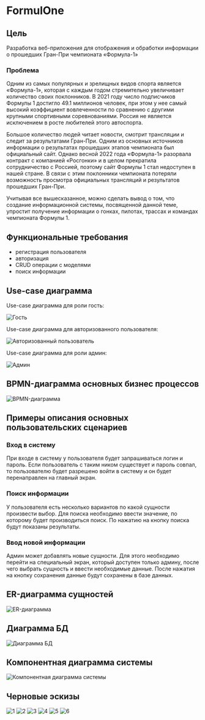 # FormulOne

## Цель

Разработка веб-приложения для отображения и обработки информации о прошедших Гран-При чемпионата «Формула-1»

### Проблема

Одним из самых популярных и зрелищных видов спорта является «Формула-1», которая с каждым годом стремительно увеличивает 
количество своих поклонников. В 2021 году число подписчиков Формулы 1 достигло 49.1 миллионов человек, при этом у нее 
самый высокий коэффициент вовлеченности по сравнению с другими крупными спортивными соревнованиями. Россия не является 
исключением в росте любителей этого автоспорта. 

Большое количество людей читает новости, смотрит трансляции и следит за результатами Гран-При. Одним из основных 
источников информации о результатах прошедших этапов чемпионата был официальный сайт. Однако весной 2022 года «Формула-1» 
разорвала контракт с компанией «Росгонки» и в целом прекратила сотрудничество с Россией, поэтому сайт Формулы 1 стал 
недоступен в нашей стране. В связи с этим поклонники чемпионата потеряли возможность просмотра официальных трансляций и 
результатов прошедших Гран-При.

Учитывая все вышесказанное, можно сделать вывод о том, что создание информационной системы, посвященной данной теме, 
упростит получение информации о гонках, пилотах, трассах и командах чемпионата Формулы 1.

## Функциональные требования

- регистрация пользователя
- авторизация
- CRUD операции с моделями
- поиск информации

## Use-case диаграмма

Use-case диаграмма для роли гость:

![Гость](img/use_case_guest.png)

Use-case диаграмма для авторизованного пользователя:

![Авторизованный пользователь](img/use_case_user.png)

Use-case диаграмма для роли админ:

![Админ](img/use_case_admin.png)

## BPMN-диаграмма основных бизнес процессов

![BPMN-диаграмма](img/BL.png)

## Примеры описания основных пользовательских сценариев

### Вход в систему

При входе в систему у пользователя будет запрашиваться логин и пароль. Если пользователь с таким ником существует и пароль
совпал, то пользователю будет разрешено войти в систему и он будет перенаправлен на главный экран.


### Поиск информации

У пользователя есть несколько вариантов по какой сущности произвести выбор. Для поиска необходимо ввести значение, по 
которому будет производиться поиск. По нажатию на кнопку поиска будут показаны результаты.


### Ввод новой информации

Админ может добавлять новые сущности. Для этого необходимо перейти на специальный экран, который доступен только админу, 
после чего выбрать сущность и ввести необходимые данные. После нажатия на кнопку сохранения данные будут сохранены в базе данных.


## ER-диаграмма сущностей

![ER-диаграмма](img/ER_new.png)

## Диаграмма БД

![Диаграмма БД](img/db.png)

## Компонентная диаграмма системы

![Компонентная диаграмма системы](img/components.svg)

## Черновые эскизы

![1](img/Group%201.png)
![2](img/Group%208.png)
![3](img/Group%209.png)
![4](img/Group%207.png)
![5](img/Group%2015.png)
![6](img/Group%2014.png)